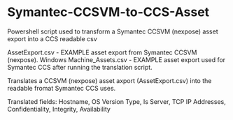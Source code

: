 # Symantec-CCSVM-to-CCS-Asset
Powershell script used to transform a Symantec CCSVM (nexpose) asset export into a CCS readable csv

AssetExport.csv - EXAMPLE asset export from Symantec CCSVM (nexpose).
Windows Machine_Assets.csv - EXAMPLE asset export used for Symantec CCS after running the translation script.

Translates a CCSVM (nexpose) asset axport (AssetExport.csv) into the readable fromat Symantec CCS uses.

Translated fields: Hostname, OS Version Type, Is Server, TCP IP Addresses, Confidentiality, Integrity, Availability
